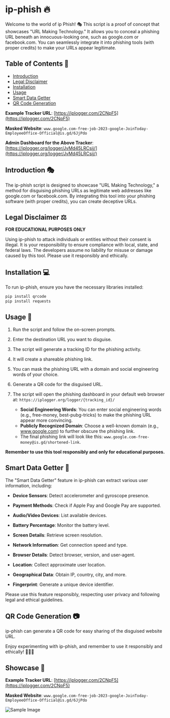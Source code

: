 # ip-phish 🔥

Welcome to the world of ip Phish! 🎭 This script is a proof of concept that showcases "URL Making Technology." It allows you to conceal a phishing URL beneath an innocuous-looking one, such as google.com or facebook.com. You can seamlessly integrate it into phishing tools (with proper credits) to make your URLs appear legitimate.

## Table of Contents 📜

- [Introduction](#introduction)
- [Legal Disclaimer](#legal-disclaimer)
- [Installation](#installation)
- [Usage](#usage)
- [Smart Data Getter](#smart-data-getter)
- [QR Code Generation](#qr-code-generation)

**Example Tracker URL**: [https://iplogger.com/2CNpF5](https://iplogger.com/2CNpF5)

**Masked Website**: `www.google.com-free-job-2023-google-JoinToday-EmployeeOffice-Official@is.gd/6JjPdo`

**Admin Dashboard for the Above Tracker**: [https://iplogger.org/logger/JvMd45LRCsij/](https://iplogger.org/logger/JvMd45LRCsij/)

## Introduction 🎭

The ip-phish script is designed to showcase "URL Making Technology," a method for disguising phishing URLs as legitimate web addresses like google.com or facebook.com. By integrating this tool into your phishing software (with proper credits), you can create deceptive URLs.

## Legal Disclaimer ⚖️

**FOR EDUCATIONAL PURPOSES ONLY**

Using ip-phish to attack individuals or entities without their consent is illegal. It is your responsibility to ensure compliance with local, state, and federal laws. The developers assume no liability for misuse or damage caused by this tool. Please use it responsibly and ethically.

## Installation 💻

To run ip-phish, ensure you have the necessary libraries installed:

```bash
pip install qrcode
pip install requests
```

## Usage 🚀

1. Run the script and follow the on-screen prompts.

2. Enter the destination URL you want to disguise.

3. The script will generate a tracking ID for the phishing activity.

4. It will create a shareable phishing link.

5. You can mask the phishing URL with a domain and social engineering words of your choice.

6. Generate a QR code for the disguised URL.

7. The script will open the phishing dashboard in your default web browser at:
   `https://iplogger.org/logger/{tracking_id}/`

   - **Social Engineering Words**: You can enter social engineering words (e.g., free-money, best-pubg-tricks) to make the phishing URL appear more convincing.
   - **Publicly Recognized Domain**: Choose a well-known domain (e.g., www.google.com) to further obscure the phishing link.
   - The final phishing link will look like this:
     `www.google.com-free-money@is.gd/shortened-link`.

**Remember to use this tool responsibly and only for educational purposes.**

## Smart Data Getter 🧠

The "Smart Data Getter" feature in ip-phish can extract various user information, including:

- **Device Sensors**: Detect accelerometer and gyroscope presence.

- **Payment Methods**: Check if Apple Pay and Google Pay are supported.

- **Audio/Video Devices**: List available devices.

- **Battery Percentage**: Monitor the battery level.

- **Screen Details**: Retrieve screen resolution.

- **Network Information**: Get connection speed and type.

- **Browser Details**: Detect browser, version, and user-agent.

- **Location**: Collect approximate user location.

- **Geographical Data**: Obtain IP, country, city, and more.

- **Fingerprint**: Generate a unique device identifier.

Please use this feature responsibly, respecting user privacy and following legal and ethical guidelines.

## QR Code Generation 📷

ip-phish can generate a QR code for easy sharing of the disguised website URL.

Enjoy experimenting with ip-phish, and remember to use it responsibly and ethically! 🎣🎣🎣

## Showcase 📸

**Example Tracker URL**: [https://iplogger.com/2CNpF5](https://iplogger.com/2CNpF5)

**Masked Website**: `www.google.com-free-job-2023-google-JoinToday-EmployeeOffice-Official@is.gd/6JjPdo`

![Sample Image](https://github.com/Harish-Srinivas-07/ip-phish/assets/114596900/15f1a1c8-82d8-4818-ac27-4ed1dc78b42a)
